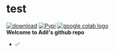 # test
[![download](https://img.shields.io/github/downloads/TencentARC/GFPGAN/total.svg)](https://github.com/TencentARC/GFPGAN/releases)
[![Pypi](https://img.shields.io/pypi/v/gfpgan)](https://pypi.org/project/gfpgan/)
<a href="https://colab.research.google.com/drive/1sVsoBd9AjckIXThgtZhGrHRfFI6UUYOo"><img src="https://colab.research.google.com/assets/colab-badge.svg" alt="google colab logo"></a> <br>
**Welcome to Adil's github repo**
- :white_check_mark:
